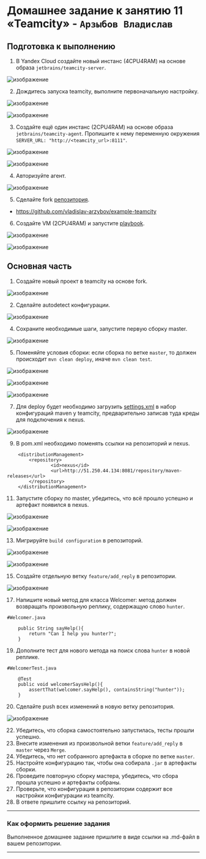 # Домашнее задание к занятию 11 «Teamcity» - `Арзыбов Владислав`

## Подготовка к выполнению

1. В Yandex Cloud создайте новый инстанс (4CPU4RAM) на основе образа `jetbrains/teamcity-server`.

![изображение](https://github.com/user-attachments/assets/5d3a7730-810e-43a2-b407-4fd88935c718)

2. Дождитесь запуска teamcity, выполните первоначальную настройку.

![изображение](https://github.com/user-attachments/assets/d6cd7544-7d2c-46aa-a15d-6e55b976a59f)

![изображение](https://github.com/user-attachments/assets/811f5dc1-63eb-4b27-95d6-55c6820a711c)

3. Создайте ещё один инстанс (2CPU4RAM) на основе образа `jetbrains/teamcity-agent`. Пропишите к нему переменную окружения `SERVER_URL: "http://<teamcity_url>:8111"`.

![изображение](https://github.com/user-attachments/assets/38703ad6-4772-4e32-bb6c-d46f6eea67d1)

![изображение](https://github.com/user-attachments/assets/1da5f81a-9ebe-413d-9fd6-41d5d6e2fb02)

4. Авторизуйте агент.

![изображение](https://github.com/user-attachments/assets/c22eec2f-0396-4dac-88ba-feb1a9a73004)

5. Сделайте fork [репозитория](https://github.com/aragastmatb/example-teamcity).

- https://github.com/vladislav-arzybov/example-teamcity

6. Создайте VM (2CPU4RAM) и запустите [playbook](./infrastructure).

![изображение](https://github.com/user-attachments/assets/ce03e1d5-d99d-41dd-bfc4-161bd6ab765a)

![изображение](https://github.com/user-attachments/assets/aa92f9dc-9123-40d4-8723-7aad624b5bd2)


## Основная часть

1. Создайте новый проект в teamcity на основе fork.

![изображение](https://github.com/user-attachments/assets/8cff7428-f9a1-4e4d-802c-0d4304c70728)

2. Сделайте autodetect конфигурации.

![изображение](https://github.com/user-attachments/assets/acc6269d-d152-4cd5-9789-6635b2a59df2)

4. Сохраните необходимые шаги, запустите первую сборку master.

![изображение](https://github.com/user-attachments/assets/71ac7930-ae93-4741-95f1-cc47606e72af)

5. Поменяйте условия сборки: если сборка по ветке `master`, то должен происходит `mvn clean deploy`, иначе `mvn clean test`.

![изображение](https://github.com/user-attachments/assets/23035e3d-87f8-4ea3-af95-cfe5b74a9f15)

![изображение](https://github.com/user-attachments/assets/f4bdcb1a-7fc1-40d3-b507-8dfd978e2df5)

![изображение](https://github.com/user-attachments/assets/7ddc5e3e-3468-4afd-a1f9-a090484118c5)

7. Для deploy будет необходимо загрузить [settings.xml](./teamcity/settings.xml) в набор конфигураций maven у teamcity, предварительно записав туда креды для подключения к nexus.

![изображение](https://github.com/user-attachments/assets/328da5ce-c42d-4501-a7a0-b00d169e2dfc)

9. В pom.xml необходимо поменять ссылки на репозиторий и nexus.

```
	<distributionManagement>
		<repository>
				<id>nexus</id>
				<url>http://51.250.44.134:8081/repository/maven-releases</url>
		</repository>
	</distributionManagement>
```

11. Запустите сборку по master, убедитесь, что всё прошло успешно и артефакт появился в nexus.

![изображение](https://github.com/user-attachments/assets/d4a5e82a-cd22-4647-8ab0-4c232f774620)

![изображение](https://github.com/user-attachments/assets/25781e97-3e6e-4ee2-8d70-a2a10f812a50)

13. Мигрируйте `build configuration` в репозиторий.

![изображение](https://github.com/user-attachments/assets/e05c218d-85db-4e24-a5c2-574370b8b28c)

![изображение](https://github.com/user-attachments/assets/7036465c-351a-437e-ae7c-193b1afa8cb2)

15. Создайте отдельную ветку `feature/add_reply` в репозитории.

![изображение](https://github.com/user-attachments/assets/b1b3088d-4284-4075-9f56-71e83c64ce59)

17. Напишите новый метод для класса Welcomer: метод должен возвращать произвольную реплику, содержащую слово `hunter`.

```
#Welcomer.java

	public String sayHelp(){
		return "Can I help you hunter?";
	}
```

19. Дополните тест для нового метода на поиск слова `hunter` в новой реплике.

```
#WelcomerTest.java

	@Test
	public void welcomerSaysHelp(){
		assertThat(welcomer.sayHelp(), containsString("hunter"));
	}
```

20. Сделайте push всех изменений в новую ветку репозитория.

![изображение](https://github.com/user-attachments/assets/32620c2b-abdc-4816-a3c6-991e96ae809a)

22. Убедитесь, что сборка самостоятельно запустилась, тесты прошли успешно.
23. Внесите изменения из произвольной ветки `feature/add_reply` в `master` через `Merge`.
24. Убедитесь, что нет собранного артефакта в сборке по ветке `master`.
25. Настройте конфигурацию так, чтобы она собирала `.jar` в артефакты сборки.
26. Проведите повторную сборку мастера, убедитесь, что сбора прошла успешно и артефакты собраны.
27. Проверьте, что конфигурация в репозитории содержит все настройки конфигурации из teamcity.
28. В ответе пришлите ссылку на репозиторий.

---

### Как оформить решение задания

Выполненное домашнее задание пришлите в виде ссылки на .md-файл в вашем репозитории.

---
